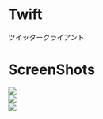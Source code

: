 # Twift
ツイッタークライアント

# ScreenShots
![](https://dotup.org/uploda/dotup.org1354517.png)  
![](https://dotup.org/uploda/dotup.org1354518.png)  
![](https://dotup.org/uploda/dotup.org1354516.png)  

